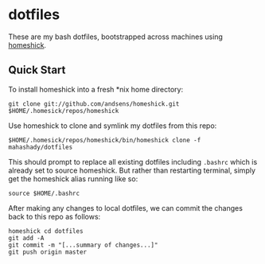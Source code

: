 dotfiles
========

These are my bash dotfiles, bootstrapped across machines using [homeshick](https://github.com/andsens/homeshick).

Quick Start
-----------

To install homeshick into a fresh *nix home directory:

    git clone git://github.com/andsens/homeshick.git $HOME/.homesick/repos/homeshick

Use homeshick to clone and symlink my dotfiles from this repo:

    $HOME/.homesick/repos/homeshick/bin/homeshick clone -f mahashady/dotfiles

This should prompt to replace all existing dotfiles including `.bashrc` which is already set to source homeshick. But rather than restarting terminal, simply get the homeshick alias running like so:

    source $HOME/.bashrc

After making any changes to local dotfiles, we can commit the changes back to this repo as follows:

    homeshick cd dotfiles
    git add -A
    git commit -m "[...summary of changes...]"
    git push origin master
